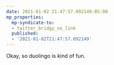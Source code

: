 ```yaml
---
date: 2021-01-02 21:47:57.092149-05:00
mp_properties:
  mp-syndicate-to:
  - twitter_bridgy_no_link
  published:
  - '2021-01-02T21:47:57.092149'
---
```


Okay, so duolingo is kind of fun.